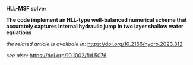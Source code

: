 **HLL-MSF solver**


**The code implement an HLL-type well-balanced numerical scheme that accurately captures internal hydraulic jump in two layer shallow water equations**

*the related article is avalibale in:* https://doi.org/10.2166/hydro.2023.312

*see also:* https://doi.org/10.1002/fld.5076

